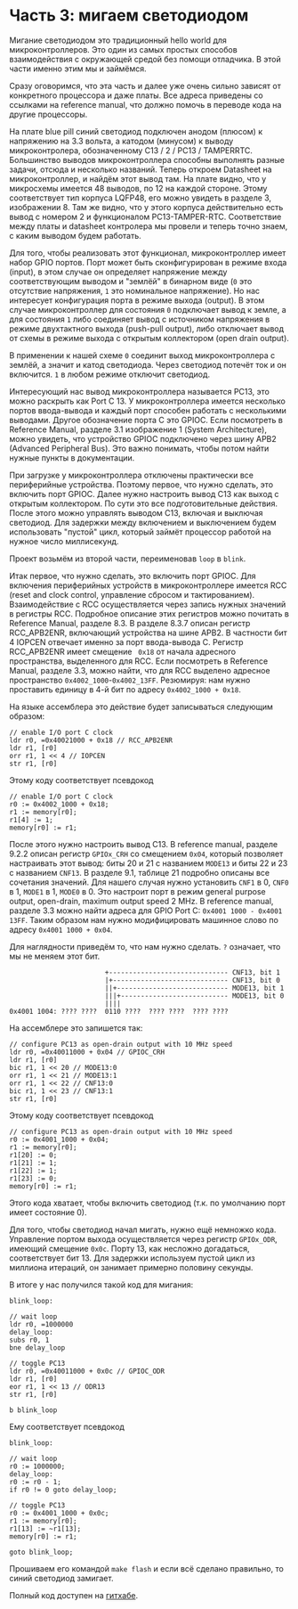 # Часть 3: мигаем светодиодом

Мигание светодиодом это традиционный hello world для микроконтроллеров. Это один
из самых простых способов взаимодействия с окружающей средой без помощи
отладчика. В этой части именно этим мы и займёмся.

Сразу оговоримся, что эта часть и далее уже очень сильно зависят от конкретного
процессора и даже платы. Все адреса приведены со ссылками на reference manual,
что должно помочь в переводе кода на другие процессоры.

На плате blue pill синий светодиод подключен анодом (плюсом) к напряжению на 3.3
вольта, а катодом (минусом) к выводу микроконтролера, обозначенному C13 / 2 /
PC13 / TAMPERRTC. Большинство выводов микроконтроллера способны выполнять разные
задачи, отсюда и несколько названий. Теперь откроем Datasheet на
микроконтроллер, и найдём этот вывод там. На плате видно, что у микросхемы
имеется 48 выводов, по 12 на каждой стороне. Этому соответствует тип корпуса
LQFP48, его можно увидеть в разделе 3, изображении 8. Там же видно, что у этого
корпуса действительно есть вывод с номером 2 и функционалом PC13-TAMPER-RTC.
Соответствие между платы и datasheet контролера мы провели и теперь точно знаем,
с каким выводом будем работать.

Для того, чтобы реализовать этот функционал, микроконтроллер имеет набор GPIO
портов. Порт может быть сконфигурирован в режиме входа (input), в этом случае он
определяет напряжение между соответствующим выводом и "землёй" в бинарном виде
(`0` это отсутствие напряжения, `1` это номинальное напряжение). Но нас
интересует конфигурация порта в режиме выхода (output). В этом случае
микроконтроллер для состояния `0` подключает вывод к земле, а для состояния `1`
либо соединяет вывод с источником напряжения в режиме двухтактного выхода
(push-pull output), либо отключает вывод от схемы в режиме выхода с открытым
коллектором (open drain output).

В применении к нашей схеме `0` соединит выход микроконтроллера с землёй, а
значит и катод светодиода. Через светодиод потечёт ток и он включится. `1` в
любом режиме отключит светодиод.

Интересующий нас вывод микроконтроллера называется PC13, это можно раскрыть как
Port C 13. У микроконтроллера имеется несколько портов ввода-вывода и каждый
порт способен работать с несколькими выводами. Другое обозначение порта C это
GPIOC. Если посмотреть в Reference Manual, разделе 3.1 изображение 1 (System
Architecture), можно увидеть, что устройство GPIOC подключено через шину APB2
(Advanced Peripheral Bus). Это важно понимать, чтобы потом найти нужные пункты в
документации.

При загрузке у микроконтроллера отключены практически все периферийные
устройства. Поэтому первое, что нужно сделать, это включить порт GPIOC. Далее
нужно настроить вывод C13 как выход с открытым коллектором. По сути это все
подготовительные действия. После этого можно управлять выводом C13, включая и
выключая светодиод. Для задержки между включением и выключением будем
использовать "пустой" цикл, который займёт процессор работой на нужное число
миллисекунд.

Проект возьмём из второй части, переименовав `loop` в `blink`.

Итак первое, что нужно сделать, это включить порт GPIOC. Для включения
периферийных устройств в микроконтроллере имеется RCC (reset and clock control,
управление сбросом и тактированием). Взаимодействие с RCC осуществляется через
запись нужных значений в регистры RCC. Подробное описание этих регистров можно
почитать в Reference Manual, разделе 8.3. В разделе 8.3.7 описан регистр
RCC_APB2ENR, включающий устройства на шине APB2. В частности бит 4 IOPCEN
отвечает именно за порт ввода-вывода C. Регистр RCC_APB2ENR имеет смещение
` 0x18` от начала адресного пространства, выделенного для RCC. Если посмотреть в
Reference Manual, разделе 3.3, можно найти, что для RCC выделено адресное
пространство `0x4002_1000`-`0x4002_13FF`. Резюмируя: нам нужно проставить
единицу в 4-й бит по адресу `0x4002_1000 + 0x18`.

На языке ассемблера это действие будет записываться следующим образом:

```
// enable I/O port C clock
ldr r0, =0x40021000 + 0x18 // RCC_APB2ENR
ldr r1, [r0]
orr r1, 1 << 4 // IOPCEN
str r1, [r0]
```

Этому коду соответствует псевдокод

```
// enable I/O port C clock
r0 := 0x4002_1000 + 0x18;
r1 := memory[r0];
r1[4] := 1;
memory[r0] := r1;
```

После этого нужно настроить вывод С13. В reference manual, разделе 9.2.2 описан
регистр `GPIOx_CRH` со смещением `0x04`, который позволяет настраивать этот
вывод: биты 20 и 21 с названием `MODE13` и биты 22 и 23 с названием `CNF13`. В
разделе 9.1, таблице 21 подробно описаны все сочетания значений. Для нашего
случая нужно установить `CNF1` в 0, `CNF0` в 1, `MODE1` в 1, `MODE0` в 0. Это
настроит порт в режим general purpose output, open-drain, maximum output speed 2
MHz. В reference manual, разделе 3.3 можно найти адреса для GPIO Port C:
`0x4001 1000 - 0x4001 13FF`. Таким образом нам нужно модифицировать машинное
слово по адресу `0x4001 1000 + 0x04`.

Для наглядности приведём то, что нам нужно сделать. `?` означает, что мы не
меняем этот бит.

```
                        +------------------------------ CNF13, bit 1
                        |+----------------------------- CNF13, bit 0
                        ||+---------------------------- MODE13, bit 1
                        |||+--------------------------- MODE13, bit 0
                        ||||
0x4001 1004: ???? ????  0110 ????  ???? ????  ???? ????
```

На ассемблере это запишется так:

```
// configure PC13 as open-drain output with 10 MHz speed
ldr r0, =0x40011000 + 0x04 // GPIOC_CRH
ldr r1, [r0]
bic r1, 1 << 20 // MODE13:0
orr r1, 1 << 21 // MODE13:1
orr r1, 1 << 22 // CNF13:0
bic r1, 1 << 23 // CNF13:1
str r1, [r0]
```

Этому коду соответствует псевдокод

```
// configure PC13 as open-drain output with 10 MHz speed
r0 := 0x4001_1000 + 0x04;
r1 := memory[r0];
r1[20] := 0;
r1[21] := 1;
r1[22] := 1;
r1[23] := 0;
memory[r0] := r1;
```

Этого кода хватает, чтобы включить светодиод (т.к. по умолчанию порт имеет
состояние 0).

Для того, чтобы светодиод начал мигать, нужно ещё немножко кода. Управление
портом выхода осуществляется через регистр `GPIOx_ODR`, имеющий смещение `0x0c`.
Порту 13, как несложно догадаться, соответствует бит 13. Для задержки используем
пустой цикл из миллиона итераций, он занимает примерно половину секунды.

В итоге у нас получился такой код для мигания:

```
blink_loop:

// wait loop
ldr r0, =1000000
delay_loop:
subs r0, 1
bne delay_loop

// toggle PC13
ldr r0, =0x40011000 + 0x0c // GPIOC_ODR
ldr r1, [r0]
eor r1, 1 << 13 // ODR13
str r1, [r0]

b blink_loop
```

Ему соответствует псевдокод

```
blink_loop:

// wait loop
r0 := 1000000;
delay_loop:
r0 := r0 - 1;
if r0 != 0 goto delay_loop;

// toggle PC13
r0 := 0x4001_1000 + 0x0c;
r1 := memory[r0];
r1[13] := ~r1[13];
memory[r0] := r1;

goto blink_loop;
```

Прошиваем его командой `make flash` и если всё сделано правильно, то синий
светодиод замигает.

Полный код доступен на
[гитхабе](https://github.com/vbezhenar/stm32-tutorial/blob/main/3-blink).

